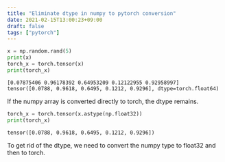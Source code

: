 ```yaml
---
title: "Eliminate dtype in numpy to pytorch conversion"
date: 2021-02-15T13:00:23+09:00
draft: false
tags: ["pytorch"] 
---
```

<!--more-->

```python
x = np.random.rand(5)
print(x)
torch_x = torch.tensor(x)
print(torch_x)
```
```
[0.07875406 0.96178392 0.64953209 0.12122955 0.92958997]
tensor([0.0788, 0.9618, 0.6495, 0.1212, 0.9296], dtype=torch.float64)
```
If the numpy array is converted directly to torch, the dtype remains.

```python
torch_x = torch.tensor(x.astype(np.float32))
print(torch_x)
```
```
tensor([0.0788, 0.9618, 0.6495, 0.1212, 0.9296])
```
To get rid of the dtype, we need to convert the numpy type to float32 and then to torch.